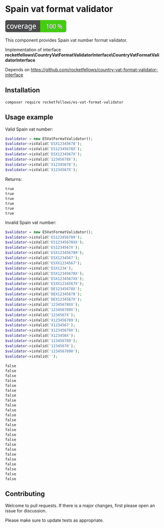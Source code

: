 # Spain vat format validator

![Code Coverage Badge](./badge.svg)

This component provides Spain vat number format validator.

Implementation of interface **rocketfellows\CountryVatFormatValidatorInterface\CountryVatFormatValidatorInterface**

Depends on https://github.com/rocketfellows/country-vat-format-validator-interface

## Installation

```shell
composer require rocketfellows/es-vat-format-validator
```

## Usage example

Valid Spain vat number:

```php
$validator = new ESVatFormatValidator();
$validator->isValid('ESX12345678');
$validator->isValid('ES12345678X');
$validator->isValid('ESX1234567X');
$validator->isValid('12345678X');
$validator->isValid('X12345678');
$validator->isValid('X1234567X');
```

Returns:

```shell
true
true
true
true
true
true
```

Invalid Spain vat number:

```php
$validator = new ESVatFormatValidator();
$validator->isValid('ES123456789');
$validator->isValid('ES12345678XX');
$validator->isValid('ES1234567X');
$validator->isValid('ESX123456789');
$validator->isValid('ESX1234567');
$validator->isValid('ESXX1234567');
$validator->isValid('ESX1234');
$validator->isValid('ESX12345678X');
$validator->isValid('ESX1234567XX');
$validator->isValid('ESXX1234567X');
$validator->isValid('DE12345678X');
$validator->isValid('DEX12345678');
$validator->isValid('DEX1234567X');
$validator->isValid('12345678XX');
$validator->isValid('123456789X');
$validator->isValid('1234567X');
$validator->isValid('X123456789');
$validator->isValid('X1234567');
$validator->isValid('X12345679X');
$validator->isValid('X123456X');
$validator->isValid('123456789');
$validator->isValid('12345678');
$validator->isValid('1234567890');
$validator->isValid('');
```

```shell
false
false
false
false
false
false
false
false
false
false
false
false
false
false
false
false
false
false
false
false
false
false
false
false
```

## Contributing

Welcome to pull requests. If there is a major changes, first please open an issue for discussion.

Please make sure to update tests as appropriate.
